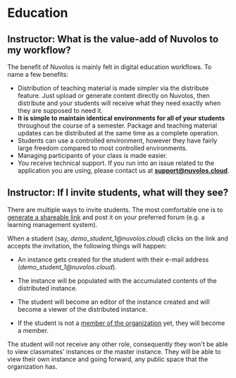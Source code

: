 # Education

## Instructor: What is the value-add of Nuvolos to my workflow?

The benefit of Nuvolos is mainly felt in digital education workflows. To name a few benefits:

* Distribution of teaching material is made simpler via the distribute feature. Just upload or generate content directly on Nuvolos, then distribute and your students will receive what they need exactly when they are supposed to need it. 
* **It is simple to maintain identical environments for all of your students** throughout the course of a semester. Package and teaching material updates can be distributed at the same time as a complete operation. 
* Students can use a controlled environment, however they have fairly large freedom compared to most controlled environments.  
* Managing participants of your class is made easier. 
* You receive technical support. If you run into an issue related to the application you are using, please contact us at [**support@nuvolos.cloud**](mailto:support@nuvolos.cloud).

## Instructor: If I invite students, what will they see?

There are multiple ways to invite students. The most comfortable one is to [generate a shareable link](../education/instructor-topics/instructor-guide.md#invite-students) and post it on your preferred forum \(e.g. a learning management system\).

When a student \(say, _demo\_student\_1@nuvolos.cloud_\) clicks on the link and accepts the invitation, the following things will happen:

* An instance gets created for the student with their e-mail address \(_demo\_student\_1@nuvolos.cloud_\). 
* The instance will be populated with the accumulated contents of the distributed instance. 
* The student will become an editor of the instance created and will become a viewer of the distributed instance.

* If the student is not a [member of the organization](../settings-and-administration/role-system.md#member) yet, they will become a member. 

The student will not receive any other role, consequently they won't be able to view classmates' instances or the master instance. They will be able to view their own instance and going forward, any public space that the organization has.

## 



##  





